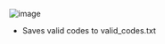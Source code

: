![image](https://github.com/rxyzqc/Gen/assets/120246386/c342c9c2-55e7-4408-96fd-c521a34c0476)

* Saves valid codes to valid_codes.txt
